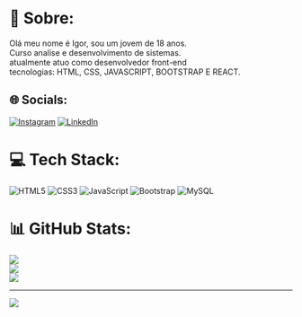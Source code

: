# 💫 Sobre:
Olá meu nome é Igor, sou um jovem de 18 anos.<br>Curso analise e desenvolvimento de sistemas.<br>atualmente atuo como desenvolvedor front-end<br>tecnologias: HTML, CSS, JAVASCRIPT, BOOTSTRAP E REACT.


## 🌐 Socials:
[![Instagram](https://img.shields.io/badge/Instagram-%23E4405F.svg?logo=Instagram&logoColor=white)](https://instagram.com/igormedeirosgh) [![LinkedIn](https://img.shields.io/badge/LinkedIn-%230077B5.svg?logo=linkedin&logoColor=white)](https://linkedin.com/in/https://www.linkedin.com/in/igormedeiros188/) 

# 💻 Tech Stack:
![HTML5](https://img.shields.io/badge/html5-%23E34F26.svg?style=flat&logo=html5&logoColor=white) ![CSS3](https://img.shields.io/badge/css3-%231572B6.svg?style=flat&logo=css3&logoColor=white) ![JavaScript](https://img.shields.io/badge/javascript-%23323330.svg?style=flat&logo=javascript&logoColor=%23F7DF1E) ![Bootstrap](https://img.shields.io/badge/bootstrap-%238511FA.svg?style=flat&logo=bootstrap&logoColor=white) ![MySQL](https://img.shields.io/badge/mysql-%2300000f.svg?style=flat&logo=mysql&logoColor=white)
# 📊 GitHub Stats:
![](https://github-readme-stats.vercel.app/api?username=igormedeirospe&theme=radical&hide_border=false&include_all_commits=false&count_private=false)<br/>
![](https://github-readme-streak-stats.herokuapp.com/?user=igormedeirospe&theme=radical&hide_border=false)<br/>
![](https://github-readme-stats.vercel.app/api/top-langs/?username=igormedeirospe&theme=radical&hide_border=false&include_all_commits=false&count_private=false&layout=compact)

---
[![](https://visitcount.itsvg.in/api?id=igormedeirospe&icon=7&color=11)](https://visitcount.itsvg.in)

<!-- Proudly created with GPRM ( https://gprm.itsvg.in ) -->
